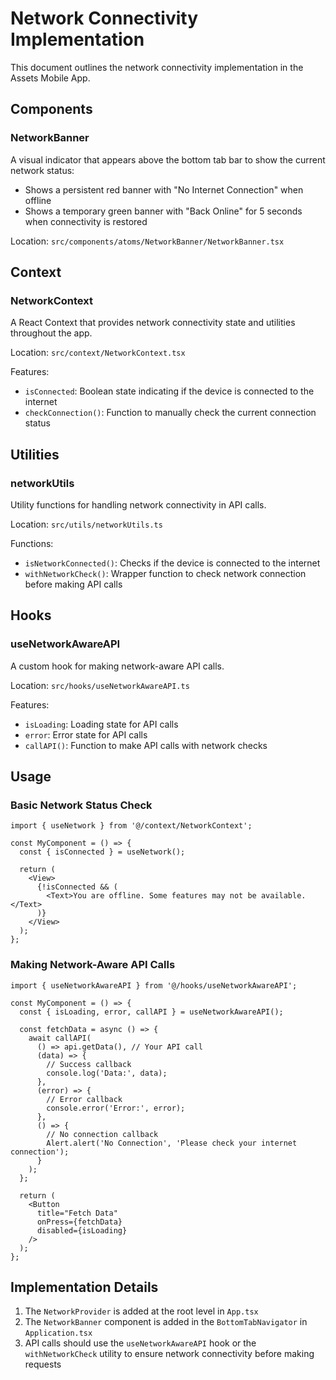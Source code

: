 # Network Connectivity Implementation

This document outlines the network connectivity implementation in the Assets Mobile App.

## Components

### NetworkBanner

A visual indicator that appears above the bottom tab bar to show the current network status:
- Shows a persistent red banner with "No Internet Connection" when offline
- Shows a temporary green banner with "Back Online" for 5 seconds when connectivity is restored

Location: `src/components/atoms/NetworkBanner/NetworkBanner.tsx`

## Context

### NetworkContext

A React Context that provides network connectivity state and utilities throughout the app.

Location: `src/context/NetworkContext.tsx`

Features:
- `isConnected`: Boolean state indicating if the device is connected to the internet
- `checkConnection()`: Function to manually check the current connection status

## Utilities

### networkUtils

Utility functions for handling network connectivity in API calls.

Location: `src/utils/networkUtils.ts`

Functions:
- `isNetworkConnected()`: Checks if the device is connected to the internet
- `withNetworkCheck()`: Wrapper function to check network connection before making API calls

## Hooks

### useNetworkAwareAPI

A custom hook for making network-aware API calls.

Location: `src/hooks/useNetworkAwareAPI.ts`

Features:
- `isLoading`: Loading state for API calls
- `error`: Error state for API calls
- `callAPI()`: Function to make API calls with network checks

## Usage

### Basic Network Status Check

```tsx
import { useNetwork } from '@/context/NetworkContext';

const MyComponent = () => {
  const { isConnected } = useNetwork();
  
  return (
    <View>
      {!isConnected && (
        <Text>You are offline. Some features may not be available.</Text>
      )}
    </View>
  );
};
```

### Making Network-Aware API Calls

```tsx
import { useNetworkAwareAPI } from '@/hooks/useNetworkAwareAPI';

const MyComponent = () => {
  const { isLoading, error, callAPI } = useNetworkAwareAPI();

  const fetchData = async () => {
    await callAPI(
      () => api.getData(), // Your API call
      (data) => {
        // Success callback
        console.log('Data:', data);
      },
      (error) => {
        // Error callback
        console.error('Error:', error);
      },
      () => {
        // No connection callback
        Alert.alert('No Connection', 'Please check your internet connection');
      }
    );
  };

  return (
    <Button 
      title="Fetch Data" 
      onPress={fetchData}
      disabled={isLoading}
    />
  );
};
```

## Implementation Details

1. The `NetworkProvider` is added at the root level in `App.tsx`
2. The `NetworkBanner` component is added in the `BottomTabNavigator` in `Application.tsx`
3. API calls should use the `useNetworkAwareAPI` hook or the `withNetworkCheck` utility to ensure network connectivity before making requests 